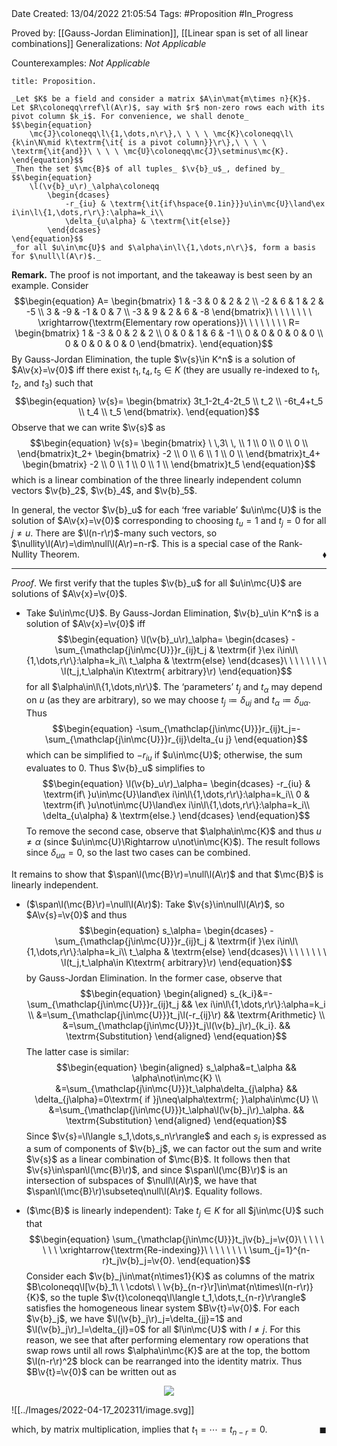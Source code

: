 <br />
<br />

Date Created: 13/04/2022 21:05:54
Tags: #Proposition #In_Progress

Proved by: [[Gauss-Jordan Elimination]], [[Linear span is set of all linear combinations]]
Generalizations: _Not Applicable_

Counterexamples: _Not Applicable_

``` ad-Proposition
title: Proposition.

_Let $K$ be a field and consider a matrix $A\in\mat{m\times n}{K}$. Let $R\coloneqq\rref\l(A\r)$, say with $r$ non-zero rows each with its pivot column $k_i$. For convenience, we shall denote_
$$\begin{equation}
    \mc{J}\coloneqq\l\{1,\dots,n\r\},\ \ \ \ \mc{K}\coloneqq\l\{k\in\N\mid k\textrm{\it{ is a pivot column}}\r\},\ \ \ \ \textrm{\it{and}}\ \ \ \ \mc{U}\coloneqq\mc{J}\setminus\mc{K}.
\end{equation}$$
_Then the set $\mc{B}$ of all tuples_ $\v{b}_u$_, defined by_
$$\begin{equation}
    \l(\v{b}_u\r)_\alpha\coloneqq
        \begin{dcases}
            -r_{iu} & \textrm{\it{if\hspace{0.1in}}}u\in\mc{U}\land\ex i\in\l\{1,\dots,r\r\}:\alpha=k_i\\
            \delta_{u\alpha} & \textrm{\it{else}}
        \end{dcases}
\end{equation}$$
_for all $u\in\mc{U}$ and $\alpha\in\l\{1,\dots,n\r\}$, form a basis for $\null\l(A\r)$._

```

**Remark.** The proof is not important, and the takeaway is best seen by an example. Consider
$$\begin{equation}
    A=
        \begin{bmatrix}
             1 & -3 &  0 &  2 &  2 \\
            -2 &  6 &  1 &  2 & -5 \\
             3 & -9 & -1 &  0 &  7 \\
            -3 &  9 &  2 &  6 & -8
        \end{bmatrix}\ \ \ \ \ \ \ \ \xrightarrow{\textrm{Elementary row operations}}\ \ \ \ \ \ \ \ R=
        \begin{bmatrix}
             1 & -3 &  0 &  2 &  2 \\
             0 &  0 &  1 &  6 & -1 \\
             0 &  0 &  0 &  0 &  0 \\
             0 &  0 &  0 &  0 &  0
        \end{bmatrix}.
\end{equation}$$
By Gauss-Jordan Elimination, the tuple $\v{s}\in K^n$ is a solution of $A\v{x}=\v{0}$ iff there exist $t_1,t_4,t_5\in K$ (they are usually re-indexed to $t_1$, $t_2$, and $t_3$) such that
$$\begin{equation}
    \v{s}=
        \begin{bmatrix}
            3t_1-2t_4-2t_5 \\
            t_2 \\
            -6t_4+t_5 \\
            t_4 \\
            t_5
        \end{bmatrix}.
\end{equation}$$
Observe that we can write $\v{s}$ as
$$\begin{equation}
    \v{s}=
        \begin{bmatrix}
            \ \,3\ \, \\
            1 \\
            0 \\
            0 \\
            0 \\
        \end{bmatrix}t_2+
        \begin{bmatrix}
            -2 \\
            0 \\
            6 \\
            1 \\
            0 \\
        \end{bmatrix}t_4+
        \begin{bmatrix}
            -2 \\
            0 \\
            1 \\
            0 \\
            1 \\
        \end{bmatrix}t_5
\end{equation}$$
which is a linear combination of the three linearly independent column vectors $\v{b}_2$, $\v{b}_4$, and $\v{b}_5$.

In general, the vector $\v{b}_u$ for each $\textrm{`}$free variable$\textrm{'}$ $u\in\mc{U}$ is the solution of $A\v{x}=\v{0}$ corresponding to choosing $t_u=1$ and $t_j=0$ for all $j\neq u$. There are $\l(n-r\r)$-many such vectors, so $\nullity\l(A\r)=\dim\null\l(A\r)=n-r$. This is a special case of the Rank-Nullity Theorem.<span style="float:right;">$\blacklozenge$</span>

---

_Proof_. We first verify that the tuples $\v{b}_u$ for all $u\in\mc{U}$ are solutions of $A\v{x}=\v{0}$.
* Take $u\in\mc{U}$. By Gauss-Jordan Elimination, $\v{b}_u\in K^n$ is a solution of $A\v{x}=\v{0}$ iff
$$\begin{equation}
    \l(\v{b}_u\r)_\alpha=
        \begin{dcases}
            -\sum_{\mathclap{j\in\mc{U}}}r_{ij}t_j & \textrm{if }\ex i\in\l\{1,\dots,r\r\}:\alpha=k_i\\
            t_\alpha & \textrm{else}
        \end{dcases}\ \ \ \ \ \ \ \ \l(t_j,t_\alpha\in K\textrm{ arbitrary}\r)
\end{equation}$$
for all $\alpha\in\l\{1,\dots,n\r\}$. The $\textrm{`}$parameters$\textrm{'}$ $t_j$ and $t_\alpha$ may depend on $u$ (as they are arbitrary), so we may choose $t_j\coloneqq\delta_{u j}$ and $t_\alpha\coloneqq\delta_{u\alpha}$. Thus
$$\begin{equation}
    -\sum_{\mathclap{j\in\mc{U}}}r_{ij}t_j=-\sum_{\mathclap{j\in\mc{U}}}r_{ij}\delta_{u j}
\end{equation}$$
which can be simplified to $-r_{iu}$ if $u\in\mc{U}$; otherwise, the sum evaluates to $0$. Thus $\v{b}_u$ simplifies to
$$\begin{equation}
    \l(\v{b}_u\r)_\alpha=
        \begin{dcases}
            -r_{iu} & \textrm{if\ }u\in\mc{U}\land\ex i\in\l\{1,\dots,r\r\}:\alpha=k_i\\
            0 & \textrm{if\ }u\not\in\mc{U}\land\ex i\in\l\{1,\dots,r\r\}:\alpha=k_i\\
            \delta_{u\alpha} & \textrm{else.}
        \end{dcases}
\end{equation}$$
To remove the second case, observe that $\alpha\in\mc{K}$ and thus $u\neq\alpha$ (since $u\in\mc{U}\Rightarrow u\not\in\mc{K}$). The result follows since $\delta_{u\alpha}=0$, so the last two cases can be combined.

It remains to show that $\span\l(\mc{B}\r)=\null\l(A\r)$ and that $\mc{B}$ is linearly independent.
* ($\span\l(\mc{B}\r)=\null\l(A\r)$): Take $\v{s}\in\null\l(A\r)$, so $A\v{s}=\v{0}$ and thus
$$\begin{equation}
    s_\alpha=
        \begin{dcases}
            -\sum_{\mathclap{j\in\mc{U}}}r_{ij}t_j & \textrm{if }\ex i\in\l\{1,\dots,r\r\}:\alpha=k_i\\
            t_\alpha & \textrm{else}
        \end{dcases}\ \ \ \ \ \ \ \ \l(t_j,t_\alpha\in K\textrm{ arbitrary}\r)
\end{equation}$$
by Gauss-Jordan Elimination. In the former case, observe that
$$\begin{equation}
    \begin{aligned}
        s_{k_i}&=-\sum_{\mathclap{j\in\mc{U}}}r_{ij}t_j && \ex i\in\l\{1,\dots,r\r\}:\alpha=k_i \\
        &=\sum_{\mathclap{j\in\mc{U}}}t_j\l(-r_{ij}\r) && \textrm{Arithmetic} \\
        &=\sum_{\mathclap{j\in\mc{U}}}t_j\l(\v{b}_j\r)_{k_i}. && \textrm{Substitution}
    \end{aligned}
\end{equation}$$
The latter case is similar:
$$\begin{equation}
    \begin{aligned}
        s_\alpha&=t_\alpha && \alpha\not\in\mc{K} \\
        &=\sum_{\mathclap{j\in\mc{U}}}t_\alpha\delta_{j\alpha} && \delta_{j\alpha}=0\textrm{ if }j\neq\alpha\textrm{; }\alpha\in\mc{U} \\
        &=\sum_{\mathclap{j\in\mc{U}}}t_\alpha\l(\v{b}_j\r)_\alpha. && \textrm{Substitution}
    \end{aligned}
\end{equation}$$
Since $\v{s}=\l\langle s_1,\dots,s_n\r\rangle$ and each $s_j$ is expressed as a sum of components of $\v{b}_j$, we can factor out the sum and write $\v{s}$ as a linear combination of $\mc{B}$. It follows then that $\v{s}\in\span\l(\mc{B}\r)$, and since $\span\l(\mc{B}\r)$ is an intersection of subspaces of $\null\l(A\r)$, we have that $\span\l(\mc{B}\r)\subseteq\null\l(A\r)$. Equality follows.

* ($\mc{B}$ is linearly independent): Take $t_j\in K$ for all $j\in\mc{U}$ such that
$$\begin{equation}
    \sum_{\mathclap{j\in\mc{U}}}t_j\v{b}_j=\v{0}\ \ \ \ \ \ \ \ \xrightarrow{\textrm{Re-indexing}}\ \ \ \ \ \ \ \ \sum_{j=1}^{n-r}t_j\v{b}_j=\v{0}.
\end{equation}$$
Consider each $\v{b}_j\in\mat{n\times1}{K}$ as columns of the matrix $B\coloneqq\l[\v{b}_1\ \ \cdots\ \ \v{b}_{n-r}\r]\in\mat{n\times\l(n-r\r)}{K}$, so the tuple $\v{t}\coloneqq\l\langle t_1,\dots,t_{n-r}\r\rangle$ satisfies the homogeneous linear system $B\v{t}=\v{0}$. For each $\v{b}_j$, we have $\l(\v{b}_j\r)_j=\delta_{jj}=1$ and $\l(\v{b}_j\r)_l=\delta_{jl}=0$ for all $l\in\mc{U}$ with $l\neq j$. For this reason, we see that after performing elementary row operations that swap rows until all rows $\alpha\in\mc{K}$ are at the top, the bottom $\l(n-r\r)^2$ block can be rearranged into the identity matrix. Thus $B\v{t}=\v{0}$ can be written out as

<center><img src="https://raw.githubusercontent.com/zhaoshenzhai/MathWiki/master/Images/2022-04-17_202311/image.svg"></center>

![[../Images/2022-04-17_202311/image.svg]]

which, by matrix multiplication, implies that $t_1=\cdots=t_{n-r}=0$.<span style="float:right;">$\blacksquare$</span>
